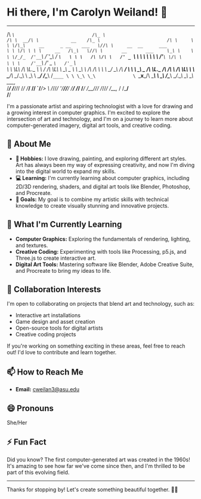 # Hi there, I'm Carolyn Weiland! 👋
 ____                                ___                                      __      __                    ___                           __     
/\  _`\                             /\_ \                                    /\ \  __/\ \            __    /\_ \                         /\ \    
\ \ \/\_\     __      _ __    ___   \//\ \     __  __      ___               \ \ \/\ \ \ \     __   /\_\   \//\ \       __       ___     \_\ \   
 \ \ \/_/_  /'__`\   /\`'__\ / __`\   \ \ \   /\ \/\ \   /' _ `\              \ \ \ \ \ \ \  /'__`\ \/\ \    \ \ \    /'__`\   /' _ `\   /'_` \  
  \ \ \L\ \/\ \L\.\_ \ \ \/ /\ \L\ \   \_\ \_ \ \ \_\ \  /\ \/\ \              \ \ \_/ \_\ \/\  __/  \ \ \    \_\ \_ /\ \L\.\_ /\ \/\ \ /\ \L\ \ 
   \ \____/\ \__/.\_\ \ \_\ \ \____/   /\____\ \/`____ \ \ \_\ \_\              \ `\___x___/\ \____\  \ \_\   /\____\\ \__/.\_\\ \_\ \_\\ \___,_\
    \/___/  \/__/\/_/  \/_/  \/___/    \/____/  `/___/> \ \/_/\/_/               '\/__//__/  \/____/   \/_/   \/____/ \/__/\/_/ \/_/\/_/ \/__,_ /
                                                   /\___/                                                                                        
                                                   \/__/                                                                                         


I'm a passionate artist and aspiring technologist with a love for drawing and a growing interest in computer graphics. I'm excited to explore the intersection of art and technology, and I'm on a journey to learn more about computer-generated imagery, digital art tools, and creative coding.

## 🌟 About Me

- **🎨 Hobbies:** I love drawing, painting, and exploring different art styles. Art has always been my way of expressing creativity, and now I'm diving into the digital world to expand my skills.
- **💻 Learning:** I'm currently learning about computer graphics, including 2D/3D rendering, shaders, and digital art tools like Blender, Photoshop, and Procreate.
- **🚀 Goals:** My goal is to combine my artistic skills with technical knowledge to create visually stunning and innovative projects.

## 🌱 What I'm Currently Learning

- **Computer Graphics:** Exploring the fundamentals of rendering, lighting, and textures.
- **Creative Coding:** Experimenting with tools like Processing, p5.js, and Three.js to create interactive art.
- **Digital Art Tools:** Mastering software like Blender, Adobe Creative Suite, and Procreate to bring my ideas to life.

## 💞️ Collaboration Interests

I'm open to collaborating on projects that blend art and technology, such as:
- Interactive art installations
- Game design and asset creation
- Open-source tools for digital artists
- Creative coding projects

If you're working on something exciting in these areas, feel free to reach out! I'd love to contribute and learn together.

## 📫 How to Reach Me

- **Email:** cweilan3@asu.edu

## 😄 Pronouns

She/Her

## ⚡ Fun Fact

Did you know? The first computer-generated art was created in the 1960s! It's amazing to see how far we've come since then, and I'm thrilled to be part of this evolving field.

---

Thanks for stopping by! Let's create something beautiful together. 🎨✨
